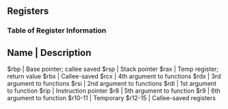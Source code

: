 ## Registers

### Table of Register Information

Name    | Description
-------------------
$rbp    | Base pointer; callee saved
$rsp    | Stack pointer
$rax    | Temp register; return value
$rbx    | Callee-saved
$rcx    | 4th argument to functions
$rdx    | 3rd argument to functions
$rsi    | 2nd argument to functions
$rdi    | 1st argument to function
$rip    | Instruction pointer
$r8     | 5th argument to function
$r9     | 6th argument to function
$r10-11 | Temporary
$r12-15 | Callee-saved registers

